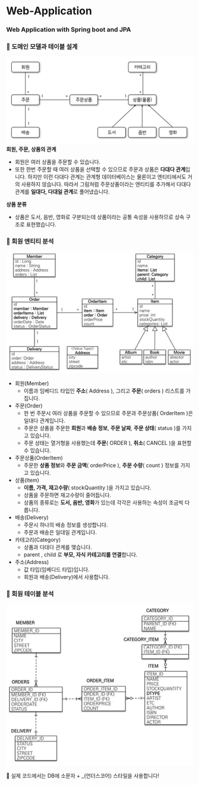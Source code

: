 # Web-Application
### Web Application with Spring boot and JPA

### &#128204; 도메인 모델과 테이블 설계

![spring img](/1.JPG)  
**회원, 주문, 상품의 관계**
- 회원은 여러 상품을 주문할 수 있습니다.  
- 또한 한번 주문할 때 여러 상품을 선택할 수 있으므로 주문과 상품은 **다대다 관계**입니다. 
하지만 이런 다대다 관계는 관계형 데이터베이스는 물론이고 엔티티에서도 거의 사용하지 않습니다. 
따라서 그림처럼 주문상품이라는 엔티티를 추가해서 다대다 관계를 **일대다, 다대일 관계**로 풀어냈습니다.  

**상품 분류**
- 상품은 도서, 음반, 영화로 구분되는데 상품이라는 공통 속성을 사용하므로 상속 구조로 표현했습니다.  

### &#128204; 회원 엔티티 분석
![spring img](/2.JPG)   
- 회원(Member)  
	+ 이름과 임베디드 타입인 **주소**( Address ), 그리고 **주문**( orders ) 리스트를 가집니다.  
- 주문(Order)  
	+ 한 번 주문시 여러 상품을 주문할 수 있으므로 주문과 주문상품( OrderItem )은 일대다 관계입니다.  
	+ 주문은 상품을 주문한 **회원**과 **배송 정보**, **주문 날짜**, **주문 상태**( status )를 가지고 있습니다.  
	+ 주문 상태는 열거형을 사용했는데 **주문**( ORDER ), **취소**( CANCEL )을 표현할 수 있습니다.  
- 주문상품(OrderItem)  
	+ 주문한 **상품 정보**와 **주문 금액**( orderPrice ), **주문 수량**( count ) 정보를 가지고 있습니다.  
- 상품(Item)  
	+ **이름, 가격, 재고수량**( stockQuantity )을 가지고 있습니다.  
	+ 상품을 주문하면 재고수량이 줄어듭니다.  
	+ 상품의 종류로는 **도서, 음반, 영화**가 있는데 각각은 사용하는 속성이 조금씩 다릅니다.  
- 배송(Delivery)  
	+ 주문시 하나의 배송 정보를 생성합니다.  
	+ 주문과 배송은 일대일 관계입니다.  
- 카테고리(Category)  
	+ 상품과 다대다 관계를 맺습니다.  
	+ parent , child 로 **부모, 자식 카테고리를 연결**합니다.  
- 주소(Address)  
	+ 값 타입(임베디드 타입)입니다.  
	+ 회원과 배송(Delivery)에서 사용합니다.  
	
### &#128204; 회원 테이블 분석
![spring img](/3.JPG)  

&#128226; 실제 코드에서는 DB에 소문자 + _(언더스코어) 스타일을 사용합니다!   
